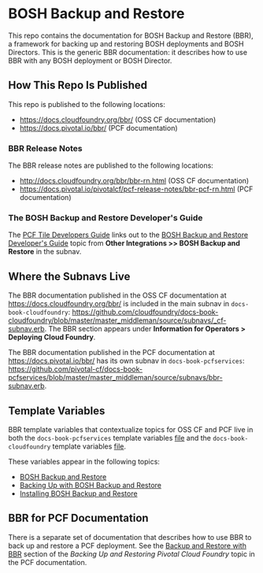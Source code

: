 # BOSH Backup and Restore

This repo contains the documentation for BOSH Backup and Restore (BBR), a framework for backing up and restoring BOSH deployments and BOSH Directors. This is the generic BBR documentation: it describes how to use BBR with any BOSH deployment or BOSH Director.

## How This Repo Is Published

This repo is published to the following locations:

* https://docs.cloudfoundry.org/bbr/ (OSS CF documentation)
* https://docs.pivotal.io/bbr/ (PCF documentation)

### BBR Release Notes

The BBR release notes are published to the following locations:

* http://docs.cloudfoundry.org/bbr/bbr-rn.html (OSS CF documentation)
* https://docs.pivotal.io/pivotalcf/pcf-release-notes/bbr-pcf-rn.html (PCF documentation)

### The BOSH Backup and Restore Developer's Guide

The [PCF Tile Developers Guide](https://docs.pivotal.io/tiledev/) links out to the [BOSH Backup and Restore Developer's Guide](https://github.com/cloudfoundry/docs-bbr/blob/master/bbr-devguide.html.md.erb) topic from **Other Integrations >> BOSH Backup and Restore** in the subnav.

## Where the Subnavs Live

The BBR documentation published in the OSS CF documentation at https://docs.cloudfoundry.org/bbr/ is included in the main subnav in `docs-book-cloudfoundry`: https://github.com/cloudfoundry/docs-book-cloudfoundry/blob/master/master_middleman/source/subnavs/_cf-subnav.erb. The BBR section appears under **Information for Operators > Deploying Cloud Foundry**.

The BBR documentation published in the PCF documentation at https://docs.pivotal.io/bbr/ has its own subnav in `docs-book-pcfservices`: https://github.com/pivotal-cf/docs-book-pcfservices/blob/master/master_middleman/source/subnavs/bbr-subnav.erb. 

## Template Variables

BBR template variables that contextualize topics for OSS CF and PCF live in both the `docs-book-pcfservices` template variables [file](https://github.com/pivotal-cf/docs-book-pcfservices/blob/master/config/template_variables.yml) and the `docs-book-cloudfoundry` template variables [file](https://github.com/cloudfoundry/docs-book-cloudfoundry/blob/master/config/template_variables.yml). 

These variables appear in the following topics:
* [BOSH Backup and Restore](https://github.com/cloudfoundry/docs-bbr/blob/master/index.html.md.erb)
* [Backing Up with BOSH Backup and Restore](https://github.com/cloudfoundry/docs-bbr/blob/master/backup.html.md.erb)
* [Installing BOSH Backup and Restore](https://github.com/cloudfoundry/docs-bbr/blob/master/installing.html.md.erb)

## BBR for PCF Documentation

There is a separate set of documentation that describes how to use BBR to back up and restore a PCF deployment. See the [Backup and Restore with BBR](https://docs.pivotal.io/pivotalcf/customizing/backup-restore/#bbr) section of the <em>Backing Up and Restoring Pivotal Cloud Foundry</em> topic in the PCF documentation. 
